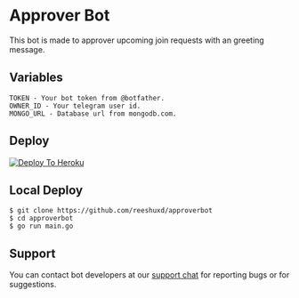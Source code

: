 # Approver Bot
This bot is made to approver upcoming join requests with an greeting message.

## Variables
```
TOKEN - Your bot token from @botfather.
OWNER_ID - Your telegram user id.
MONGO_URL - Database url from mongodb.com.
```

## Deploy
[![Deploy To Heroku](https://www.herokucdn.com/deploy/button.svg)](https://heroku.com/deploy?template=https://github.com/reeshuxd/approverbot)

## Local Deploy
```
$ git clone https://github.com/reeshuxd/approverbot
$ cd approverbot
$ go run main.go
```

## Support 
You can contact bot developers at our [support chat](https://t.me/userchatroom) for reporting bugs or for suggestions.